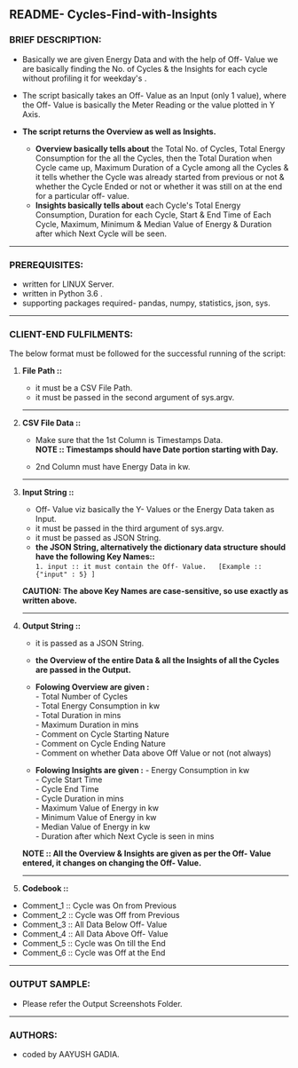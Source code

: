 ## README- Cycles-Find-with-Insights


### **BRIEF DESCRIPTION:**

  - Basically we are given Energy Data and with the help of Off- Value we are basically finding the No. of Cycles & the Insights for each cycle without profiling it for weekday's .
  
  - The script basically takes an Off- Value as an Input (only 1 value), where the Off- Value is basically the Meter Reading or the value plotted in Y Axis. 
  
  - **The script returns the Overview as well as Insights.**
    - **Overview basically tells about** the Total No. of Cycles, Total Energy Consumption for the all the Cycles, then the Total Duration when Cycle came up, Maximum Duration of a Cycle among all the Cycles & it tells whether the Cycle was already started from previous or not & whether the Cycle Ended or not or whether it was still on at the end for a particular off- value.  
    - **Insights basically tells about** each Cycle's Total Energy Consumption, Duration for each Cycle, Start & End Time of Each Cycle, Maximum, Minimum & Median Value of Energy & Duration after which Next Cycle will be seen.

-------------------------------------------------------------------------------------------------------------------


### **PREREQUISITES:**

  - written for LINUX Server.
  - written in  Python 3.6 .
  - supporting packages required- pandas, numpy, statistics, json, sys.

-------------------------------------------------------------------------------------------------------------------


### **CLIENT-END FULFILMENTS:**

The below format must be followed for the successful running of the script:  

1. **File Path ::**
   - it must be a CSV File Path.    
   - it must be passed in the second argument of sys.argv.
   
   ----------------------------------------------------------------------------------------------------------------
   
2. **CSV File Data ::**
   - Make sure that the 1st Column is Timestamps Data.   
     **NOTE :: Timestamps should have Date portion starting with Day.**  
     
   - 2nd Column must have Energy Data in kw.   
   
   ----------------------------------------------------------------------------------------------------------------   

3. **Input String ::**

	 - Off- Value viz basically the Y- Values or the Energy Data taken as Input.
	 - it must be passed in the third argument of sys.argv. 
	 - it must be passed as JSON String.
	 - **the JSON String, alternatively the dictionary data structure should have the following Key Names::**  
		 `1. input :: it must contain the Off- Value.	[Example :: {"input" : 5} ]`

	  **CAUTION: The above Key Names are case-sensitive, so use exactly as written above.**

   ---------------------------------------------------------------------------------------------------------------

4. **Output String ::**
	 - it is passed as a JSON String.
   - **the Overview of the entire Data & all the Insights of all the Cycles are passed in the Output.**
    - **Folowing Overview are given :**  
          - Total Number of Cycles  
          - Total Energy Consumption in kw    
          - Total Duration in mins    
          - Maximum Duration in mins    
          - Comment on Cycle Starting Nature    
          - Comment on Cycle Ending Nature    
          - Comment on whether Data above Off Value or not (not always)    

    - **Folowing Insights are given :**
          - Energy Consumption in kw  
          - Cycle Start Time  
          - Cycle End Time  
          - Cycle Duration in mins  
          - Maximum Value of Energy in kw  
          - Minimum Value of Energy in kw  
          - Median Value of Energy in kw  
          - Duration after which Next Cycle is seen in mins 

   **NOTE :: All the Overview & Insights are given as per the Off- Value entered, it changes on changing                                the Off- Value.**

   ----------------------------------------------------------------------------------------------------------------   

5. **Codebook ::**

  - Comment_1 :: Cycle was On from Previous
  - Comment_2 :: Cycle was Off from Previous					  
  - Comment_3 :: All Data Below Off- Value
  - Comment_4 :: All Data Above Off- Value
  - Comment_5 :: Cycle was On till the End
  - Comment_6 :: Cycle was Off at the End					  

-------------------------------------------------------------------------------------------------------------------	

### **OUTPUT SAMPLE:**
  -	Please refer the Output Screenshots Folder.
  

-------------------------------------------------------------------------------------------------------------------	

### **AUTHORS:**

  -	coded by AAYUSH GADIA.

   
					  
